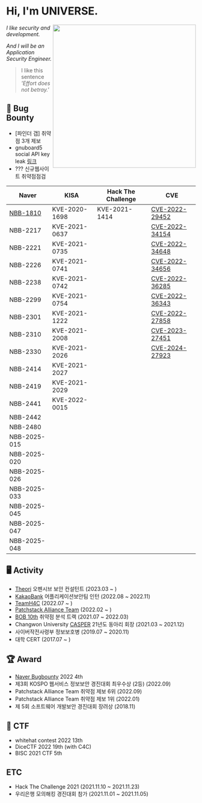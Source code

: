 # Hi, I'm UNIVERSE.

<img align='right' src="https://github-readme-stats.vercel.app/api?username=Universe1122&show_icons=true&theme=radical" width="380">

*I like security and development.*

*And I will be an Application Security Engineer.*

> I like this sentence *'Effort does not betray.'*

## 🐞 Bug Bounty 
- [파인더 갭] 취약점 3개 제보
- gnuboard5 social API key leak [링크](https://github.com/gnuboard/gnuboard5/issues/175)
- ??? 신규웹사이트 취약점점검

| Naver | KISA | Hack The Challenge| CVE |
| ------ | ------ | ------ | ------ |
| [NBB-1810](https://bugbounty.naver.com/ko/halloffame) | KVE-2020-1698 | KVE-2021-1414 | [CVE-2022-29452](https://patchstack.com/database/vulnerability/export-all-urls/wordpress-export-all-urls-plugin-4-1-authenticated-stored-cross-site-scripting-xss-vulnerability) |
| NBB-2217 | KVE-2021-0637 |  | [CVE-2022-34154](https://patchstack.com/database/vulnerability/enable-svg-webp-ico-upload/wordpress-enable-svg-webp-ico-upload-plugin-1-0-1-authenticated-arbitrary-file-upload-vulnerability) |
| NBB-2221 | KVE-2021-0735 |  | [CVE-2022-34648](https://patchstack.com/database/vulnerability/uploading-svgwebp-and-ico-files/wordpress-uploading-svg-webp-and-ico-files-plugin-1-0-0-authenticated-stored-cross-site-scripting-xss-vulnerability) | 
| NBB-2226 | KVE-2021-0741 |  | [CVE-2022-34656](https://patchstack.com/database/vulnerability/polls-widget/wordpress-poll-survey-questionnaire-and-voting-system-plugin-1-7-4-authenticated-cross-site-scripting-xss-vulnerability) |
| NBB-2238 | KVE-2021-0742 |  | [CVE-2022-36285](https://patchstack.com/database/vulnerability/uploading-svgwebp-and-ico-files/wordpress-uploading-svg-webp-and-ico-files-plugin-1-0-0-authenticated-arbitrary-file-upload-vulnerability) |
| NBB-2299 | KVE-2021-0754 |  | [CVE-2022-36343](https://patchstack.com/database/vulnerability/enable-svg-webp-ico-upload/wordpress-enable-svg-webp-ico-upload-plugin-1-0-1-authenticated-stored-cross-site-scripting-xss-vulnerability) |
| NBB-2301 | KVE-2021-1222 |  | [CVE-2022-27858](https://patchstack.com/database/vulnerability/aryo-activity-log/wordpress-activity-log-plugin-2-8-3-csv-injection-vulnerability) |
| NBB-2310 | KVE-2021-2008 |  | [CVE-2023-27451](https://patchstack.com/database/vulnerability/instant-images/wordpress-instant-images-5-1-0-1-auth-server-side-request-forgery-ssrf-vulnerability) |
| NBB-2330 | KVE-2021-2026 |  | [CVE-2024-27923](https://github.com/getgrav/grav/security/advisories/GHSA-f6g2-h7qv-3m5v) |
| NBB-2414 | KVE-2021-2027 |  |  |
| NBB-2419 | KVE-2021-2029 |  |  |
| NBB-2441 | KVE-2022-0015 |  |  |
| NBB-2442 | |  |  |
| NBB-2480 | |  |  |
| NBB-2025-015 | |  |  |
| NBB-2025-020 | |  |  |
| NBB-2025-026 | |  |  |
| NBB-2025-033 | |  |  |
| NBB-2025-045 | |  |  |
| NBB-2025-047 | |  |  |
| NBB-2025-048 | |  |  |


## 🖥️ Activity
- [Theori](https://theori.io/) 오펜시브 보안 컨설턴트 (2023.03 ~ )
- [KakaoBank](https://www.kakaobank.com/) 어플리케이션보안팀 인턴 (2022.08 ~ 2022.11) 
- [TeamH4C](https://teamh4c.com/) (2022.07 ~ )
- [Patchstack Alliance Team](https://patchstack.com/database/researcher/a1e96ab9-b2c8-45bb-8aa1-93bef17030e0) (2022.02 ~ )
- [BOB 10th](https://www.kitribob.kr/) 취약점 분석 트랙 (2021.07 ~ 2022.03)
- Changwon University [CASPER](https://casper.or.kr) 21년도 동아리 회장 (2021.03 ~ 2021.12)
- 사이버작전사령부 정보보호병 (2019.07 ~ 2020.11)
- 대학 CERT (2017.07 ~ )

## 🏆 Award
- [Naver Bugbounty](https://bugbounty.naver.com/ko/halloffame) 2022 4th
- 제3회 KOSPO 웹서비스 정보보안 경진대회 최우수상 (2등) (2022.09)
- Patchstack Alliance Team 취약점 제보 6위 (2022.09)
- Patchstack Alliance Team 취약점 제보 1위 (2022.01)
- 제 5회 소프트웨어 개발보안 경진대회 장려상 (2018.11)

## 🚩 CTF
- whitehat contest 2022 13th
- DiceCTF 2022 19th (with C4C)
- BISC 2021 CTF 5th

## ETC
- Hack The Challenge 2021 (2021.11.10 ~ 2021.11.23)
- 우리은행 모의해킹 경진대회 참가 (2021.11.01 ~ 2021.11.05)
